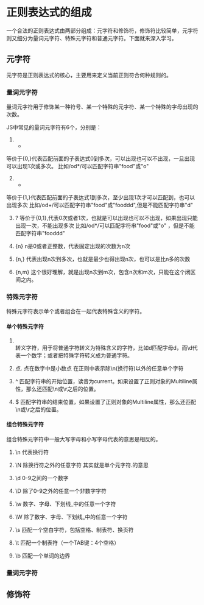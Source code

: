 # 正则表达式的组成
一个合法的正则表达式由两部分组成：元字符和修饰符，修饰符比较简单，元字符则又细分为量词元字符、特殊元字符和普通元字符。下面就来深入学习。

## 元字符
元字符是正则表达式的核心，主要用来定义当前正则符合何种规则的。

### 量词元字符
量词元字符用于修饰某一种符号、某一个特殊的元字符、某一个特殊的字母出现的次数。

JS中常见的量词元字符有6个，分别是：
1. * 
等价于{0,}代表匹配前面的子表达式0到多次，可以出现也可以不出现，一旦出现可以出现1次或多次。
比如/od*/可以匹配字符串"food"或"o"

2. + 
等价于{1,}代表匹配前面的子表达式1到多次，至少出现1次才可以匹配到，也可以出现多次
比如/od+/可以匹配字符串"food"或"fooddd",但是不能匹配字符串"d"

3. ?
等价于{0,1},代表0次或者1次，也就是可以出现也可以不出现，如果出现只能出现一次，不能出现多次
比如/od*/可以匹配字符串"food"或"o" ，但是不能匹配字符串"fooddd"

4. {n}
n是0或者正整数，代表固定出现的次数为n次

5. {n,}
代表出现n次到多次，也就是最少也得出现n次，也可以是比n多的次数

6. {n,m}
这个很好理解，就是出现n次到m次，包含n次和m次，只能在这个闭区间之内。

### 特殊元字符
特殊元字符表示单个或者组合在一起代表特殊含义的字符。

#### 单个特殊元字符
1. \
转义字符，用于将普通字符转义为特殊含义的字符，比如d匹配字母d，而\d代表一个数字；或者把特殊字符转义成为普通字符。

2. 点.
点在数字中是小数点 在正则中表示除\n(换行符)以外的任意单个字符

3. ^ 
匹配字符串的开始位置，读音为current。如果设置了正则对象的Multiline属性，那么还匹配\n或\r之后的位置。

4. $ 
匹配字符串的结束位置，如果设置了正则对象的Multiline属性，那么还匹配\n或\r之后的位置。

#### 组合特殊元字符
组合特殊元字符中一般大写字母和小写字母代表的意思是相反的。

1. \n 代表换行符
2. \N 除换行符之外的任意字符 其实就是单个元字符.的意思

3. \d   0-9之间的一个数字
4. \D   除了0-9之外的任意一个非数字字符

5. \w   数字、字母、下划线_中的任意一个字符
6. \W   除了数字、字母、下划线_中的任意一个字符

7. \s   匹配一个空白字符，包括空格、制表符、换页符
8. \t   匹配一个制表符（一个TAB键：4个空格）
9. \b   匹配一个单词的边界


### 量词元字符

## 修饰符


